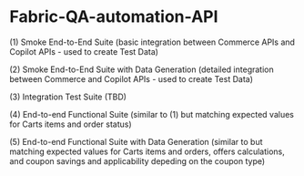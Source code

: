 # Fabric-QA-automation-API

(1) Smoke End-to-End Suite (basic integration between Commerce APIs and Copilot APIs - used to create Test Data)

(2) Smoke End-to-End Suite with Data Generation (detailed integration between Commerce and Copilot APIs - used to create Test Data)

(3) Integration Test Suite (TBD)

(4) End-to-end Functional Suite (similar to (1) but matching expected values for Carts items and order status)

(5) End-to-end Functional Suite with Data Generation (similar to but matching expected values for Carts items and orders, offers calculations, and coupon savings and applicability depeding on the coupon type)

